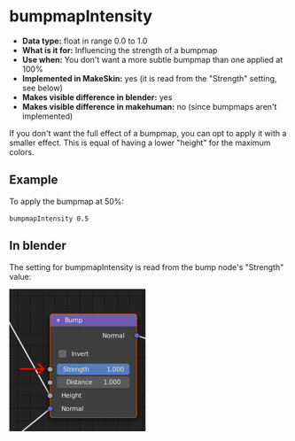 # bumpmapIntensity

* __Data type:__ float in range 0.0 to 1.0
* __What is it for:__ Influencing the strength of a bumpmap
* __Use when:__ You don't want a more subtle bumpmap than one applied at 100%
* __Implemented in MakeSkin:__ yes (it is read from the "Strength" setting, see below)
* __Makes visible difference in blender:__ yes
* __Makes visible difference in makehuman:__ no (since bumpmaps aren't implemented)

If you don't want the full effect of a bumpmap, you can opt to apply it with a smaller effect.
This is equal of having a lower "height" for the maximum colors. 

## Example

To apply the bumpmap at 50%:

    bumpmapIntensity 0.5

## In blender

The setting for bumpmapIntensity is read from the bump node's "Strength" value:

![bumpmapIntensity.png](bumpmapIntensity.png)
